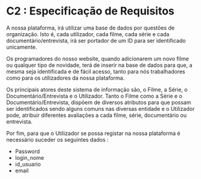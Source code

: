 # C2 : Especificação de Requisitos

A nossa plataforma, irá utilizar uma base de dados por questões de organização. Isto é, cada utilizador, cada filme, cada série e cada documentário/entrevista, irá ser portador de um ID para ser identificado unicamente.  

Os programadores do nosso website, quando adicionarem um novo filme ou qualquer tipo de novidade, terá de inserir na base de dados para que, a mesma seja identificada e de fácil acesso, tanto para nós trabalhadores como para os utilizadores da nossa plataforma. 

Os principais atores deste sistema de informação são, o Filme, a Série, o Documentário/Entrevista e o Utilizador. 
Tanto o Filme como a Série e o Documentário/Entrevista, dispõem de diversos atributos para que possam ser identificados sendo alguns comuns nas diversas entidade e o Utilizador pode, atribuir diferentes avaliações a cada filme, série, documentário ou entrevista.

Por fim, para que o Utilizador se possa registar na nossa plataforma é necessário suceder os seguintes dados : 
 * Password 
 * login_nome
 * id_usuario
 * email 